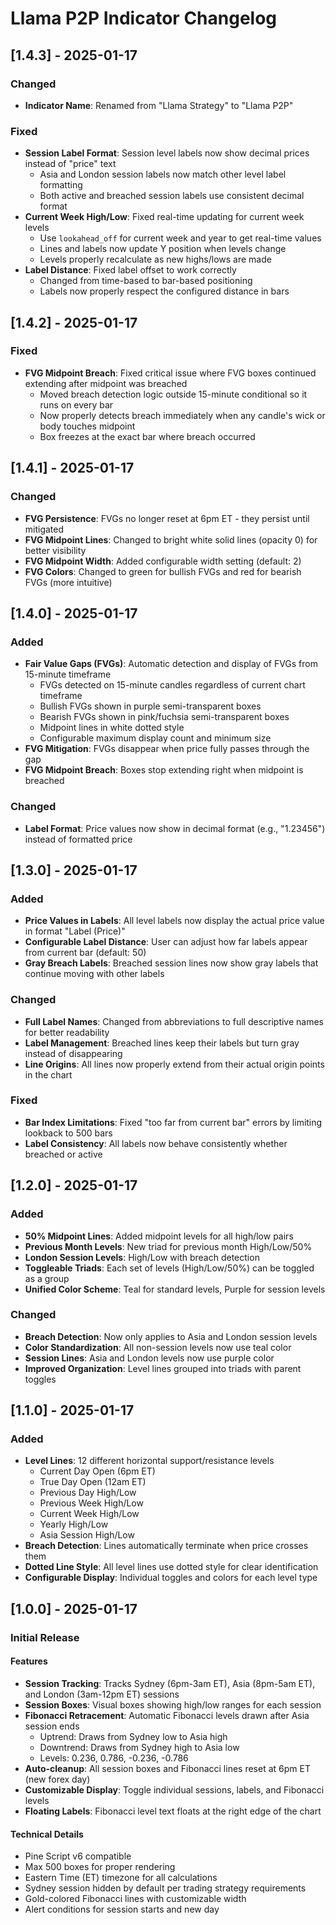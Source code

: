 # Llama P2P Indicator Changelog

## [1.4.3] - 2025-01-17

### Changed
- **Indicator Name**: Renamed from "Llama Strategy" to "Llama P2P"

### Fixed
- **Session Label Format**: Session level labels now show decimal prices instead of "price" text
  - Asia and London session labels now match other level label formatting
  - Both active and breached session labels use consistent decimal format
- **Current Week High/Low**: Fixed real-time updating for current week levels
  - Use `lookahead_off` for current week and year to get real-time values
  - Lines and labels now update Y position when levels change
  - Levels properly recalculate as new highs/lows are made
- **Label Distance**: Fixed label offset to work correctly
  - Changed from time-based to bar-based positioning
  - Labels now properly respect the configured distance in bars

## [1.4.2] - 2025-01-17

### Fixed
- **FVG Midpoint Breach**: Fixed critical issue where FVG boxes continued extending after midpoint was breached
  - Moved breach detection logic outside 15-minute conditional so it runs on every bar
  - Now properly detects breach immediately when any candle's wick or body touches midpoint
  - Box freezes at the exact bar where breach occurred

## [1.4.1] - 2025-01-17

### Changed
- **FVG Persistence**: FVGs no longer reset at 6pm ET - they persist until mitigated
- **FVG Midpoint Lines**: Changed to bright white solid lines (opacity 0) for better visibility
- **FVG Midpoint Width**: Added configurable width setting (default: 2)
- **FVG Colors**: Changed to green for bullish FVGs and red for bearish FVGs (more intuitive)

## [1.4.0] - 2025-01-17

### Added
- **Fair Value Gaps (FVGs)**: Automatic detection and display of FVGs from 15-minute timeframe
  - FVGs detected on 15-minute candles regardless of current chart timeframe
  - Bullish FVGs shown in purple semi-transparent boxes
  - Bearish FVGs shown in pink/fuchsia semi-transparent boxes
  - Midpoint lines in white dotted style
  - Configurable maximum display count and minimum size
- **FVG Mitigation**: FVGs disappear when price fully passes through the gap
- **FVG Midpoint Breach**: Boxes stop extending right when midpoint is breached

### Changed
- **Label Format**: Price values now show in decimal format (e.g., "1.23456") instead of formatted price

## [1.3.0] - 2025-01-17

### Added
- **Price Values in Labels**: All level labels now display the actual price value in format "Label (Price)"
- **Configurable Label Distance**: User can adjust how far labels appear from current bar (default: 50)
- **Gray Breach Labels**: Breached session lines now show gray labels that continue moving with other labels

### Changed
- **Full Label Names**: Changed from abbreviations to full descriptive names for better readability
- **Label Management**: Breached lines keep their labels but turn gray instead of disappearing
- **Line Origins**: All lines now properly extend from their actual origin points in the chart

### Fixed
- **Bar Index Limitations**: Fixed "too far from current bar" errors by limiting lookback to 500 bars
- **Label Consistency**: All labels now behave consistently whether breached or active

## [1.2.0] - 2025-01-17

### Added
- **50% Midpoint Lines**: Added midpoint levels for all high/low pairs
- **Previous Month Levels**: New triad for previous month High/Low/50%
- **London Session Levels**: High/Low with breach detection
- **Toggleable Triads**: Each set of levels (High/Low/50%) can be toggled as a group
- **Unified Color Scheme**: Teal for standard levels, Purple for session levels

### Changed
- **Breach Detection**: Now only applies to Asia and London session levels
- **Color Standardization**: All non-session levels now use teal color
- **Session Lines**: Asia and London levels now use purple color
- **Improved Organization**: Level lines grouped into triads with parent toggles

## [1.1.0] - 2025-01-17

### Added
- **Level Lines**: 12 different horizontal support/resistance levels
  - Current Day Open (6pm ET)
  - True Day Open (12am ET)
  - Previous Day High/Low
  - Previous Week High/Low
  - Current Week High/Low
  - Yearly High/Low
  - Asia Session High/Low
- **Breach Detection**: Lines automatically terminate when price crosses them
- **Dotted Line Style**: All level lines use dotted style for clear identification
- **Configurable Display**: Individual toggles and colors for each level type

## [1.0.0] - 2025-01-17

### Initial Release

#### Features
- **Session Tracking**: Tracks Sydney (6pm-3am ET), Asia (8pm-5am ET), and London (3am-12pm ET) sessions
- **Session Boxes**: Visual boxes showing high/low ranges for each session
- **Fibonacci Retracement**: Automatic Fibonacci levels drawn after Asia session ends
  - Uptrend: Draws from Sydney low to Asia high
  - Downtrend: Draws from Sydney high to Asia low
  - Levels: 0.236, 0.786, -0.236, -0.786
- **Auto-cleanup**: All session boxes and Fibonacci lines reset at 6pm ET (new forex day)
- **Customizable Display**: Toggle individual sessions, labels, and Fibonacci levels
- **Floating Labels**: Fibonacci level text floats at the right edge of the chart

#### Technical Details
- Pine Script v6 compatible
- Max 500 boxes for proper rendering
- Eastern Time (ET) timezone for all calculations
- Sydney session hidden by default per trading strategy requirements
- Gold-colored Fibonacci lines with customizable width
- Alert conditions for session starts and new day